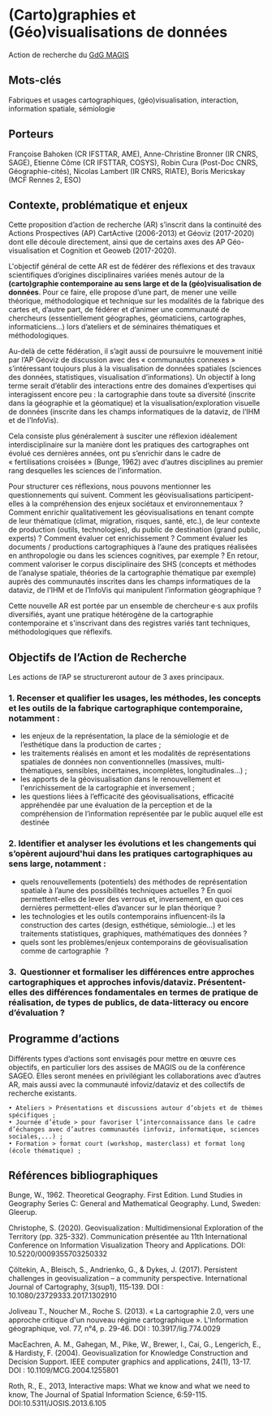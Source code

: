 # (Carto)graphies et (Géo)visualisations de données

Action de recherche du [GdG MAGIS](https://docs.google.com/presentation/d/1vMbVFTlbGGtZzkIO2-XujwNUK82SWf_EGzqYgBKjX0E/edit#slide=id.g119281ffb81_0_7)

## Mots-clés

Fabriques et usages cartographiques, (géo)visualisation, interaction, information spatiale, sémiologie

## Porteurs

Françoise Bahoken (CR IFSTTAR, AME), Anne-Christine Bronner (IR CNRS, SAGE), Etienne Côme (CR IFSTTAR, COSYS), Robin Cura (Post-Doc CNRS, Géographie-cités), Nicolas Lambert (IR CNRS, RIATE), Boris Mericskay (MCF Rennes 2, ESO)

## Contexte, problématique et enjeux

Cette proposition d’action de recherche (AR) s’inscrit dans la continuité des Actions Prospectives (AP) CartActive (2006-2013) et Géoviz (2017-2020) dont elle découle directement, ainsi que de certains axes des AP Géo-visualisation et Cognition et Geoweb (2017-2020).

L'objectif général de cette AR est de fédérer des réflexions et des travaux scientifiques d’origines disciplinaires variées menés autour de la **(carto)graphie contemporaine au sens large et de la (géo)visualisation de données**. Pour ce faire, elle propose d’une part, de mener une veille théorique, méthodologique et technique sur les modalités de la fabrique des cartes et, d’autre part, de fédérer et d’animer une communauté de chercheurs (essentiellement géographes, géomaticiens, cartographes, informaticiens...) lors d’ateliers et de séminaires thématiques et méthodologiques.

Au-delà de cette fédération, il s’agit aussi de poursuivre le mouvement initié par l’AP Géoviz de discussion avec des « communautés connexes » s’intéressant toujours plus à la visualisation de données spatiales (sciences des données, statistiques, visualisation d’informations). Un objectif à long terme serait d’établir des interactions entre des domaines d’expertises qui interagissent encore peu : la cartographie dans toute sa diversité (inscrite dans la géographie et la géomatique) et la visualisation/exploration visuelle de données (inscrite dans les champs informatiques de la dataviz, de l’IHM et de l’InfoVis).

Cela consiste plus généralement à susciter une réflexion idéalement interdisciplinaire sur la manière dont les pratiques des cartographes ont évolué ces dernières années, ont pu s’enrichir dans le cadre de « fertilisations croisées » (Bunge, 1962) avec d’autres disciplines au premier rang desquelles les sciences de l’information.

Pour structurer ces réflexions, nous pouvons mentionner les questionnements qui suivent.
Comment les géovisualisations participent-elles à la compréhension des enjeux sociétaux et environnementaux ? Comment enrichir qualitativement les géovisualisations en tenant compte de leur thématique (climat, migration, risques, santé, etc.), de leur contexte de production (outils, technologies), du public de destination (grand public, experts) ? Comment évaluer cet enrichissement ? Comment évaluer les documents / productions cartographiques à l’aune des pratiques réalisées en anthropologie ou dans les sciences cognitives, par exemple ? En retour, comment valoriser le corpus disciplinaire des SHS (concepts et méthodes de l’analyse spatiale, théories de la cartographie thématique par exemple) auprès des communautés inscrites dans les champs informatiques de la dataviz, de l’IHM et de l’InfoVis qui manipulent l’information géographique ?

Cette nouvelle AR est portée par un ensemble de chercheur·e·s aux profils diversifiés, ayant une pratique hétérogène de la cartographie contemporaine et s'inscrivant dans des registres variés tant techniques, méthodologiques que réflexifs.

## Objectifs de l’Action de Recherche 

Les actions de l’AP se structureront autour de 3 axes principaux.

### 1. Recenser et qualifier les usages, les méthodes, les concepts et les outils de la fabrique cartographique contemporaine, notamment :

- les enjeux de la représentation, la place de la sémiologie et de l’esthétique dans la production de cartes ;
- les traitements réalisés en amont et les modalités de représentations spatiales de données non conventionnelles (massives, multi-thématiques, sensibles, incertaines, incomplètes, longitudinales…) ;
- les apports de la géovisualisation dans le renouvellement et l'enrichissement de la cartographie et inversement ;
- les questions liées à l’efficacité des géovisualisations, efficacité appréhendée par une évaluation de la perception et de la compréhension de l’information représentée par le public auquel elle est destinée

### 2. Identifier et analyser les évolutions et les changements qui s’opèrent aujourd'hui dans les pratiques cartographiques au sens large, notamment :

- quels renouvellements (potentiels) des méthodes de représentation spatiale à l’aune des possibilités techniques actuelles ? En quoi permettent-elles de lever des verrous et, inversement, en quoi ces dernières permettent-elles d’avancer sur le plan théorique ?
- les technologies et les outils contemporains influencent-ils la construction des cartes (design, esthétique, sémiologie…) et les traitements statistiques, graphiques, mathématiques des données ?
- quels sont les problèmes/enjeux contemporains de géovisualisation comme de cartographie  ?

### 3.  Questionner et formaliser les différences entre approches cartographiques et approches infovis/dataviz. Présentent-elles des différences fondamentales en termes de pratique de réalisation, de types de publics, de data-litteracy ou encore d’évaluation ?

## Programme d’actions

Différents types d’actions sont envisagés pour mettre en œuvre ces objectifs, en particulier lors des assises de MAGIS ou de la conférence SAGEO. Elles seront menées en privilégiant les collaborations avec d’autres AR, mais aussi avec la communauté infoviz/dataviz et des collectifs de recherche existants.

    • Ateliers > Présentations et discussions autour d’objets et de thèmes spécifiques ;
    • Journée d’étude > pour favoriser l’interconnaissance dans le cadre d’échanges avec d’autres communautés (infoviz, informatique, sciences sociales,...) ;
    • Formation > format court (workshop, masterclass) et format long (école thématique) ;

## Références bibliographiques

Bunge, W., 1962. Theoretical Geography. First Edition. Lund Studies in Geography Series C: General and Mathematical Geography. Lund, Sweden: Gleerup.

Christophe, S. (2020). Geovisualization : Multidimensional Exploration of the Territory (pp. 325-332). Communication présentée au 11th International Conference on Information Visualization Theory and Applications. DOI: 10.5220/0009355703250332

Çöltekin, A., Bleisch, S., Andrienko, G., & Dykes, J. (2017). Persistent challenges in geovisualization – a community perspective. International Journal of Cartography, 3(sup1), 115‑139. DOI : 10.1080/23729333.2017.1302910

Joliveau T., Noucher M., Roche S. (2013). « La cartographie 2.0, vers une approche critique d'un nouveau régime cartographique ». L'Information géographique, vol. 77, n°4, p. 29-46. DOI : 10.3917/lig.774.0029

MacEachren, A. M., Gahegan, M., Pike, W., Brewer, I., Cai, G., Lengerich, E., & Hardisty, F. (2004). Geovisualization for Knowledge Construction and Decision Support. IEEE computer graphics and applications, 24(1), 13-17. DOI : 10.1109/MCG.2004.1255801

Roth, R., E., 2013, Interactive maps: What we know and what we need to know, The Journal of Spatial Information Science, 6:59-115. DOI:10.5311/JOSIS.2013.6.105
